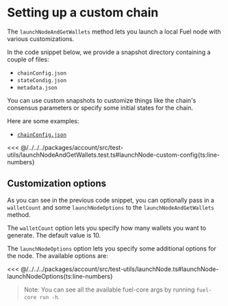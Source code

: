 # Setting up a custom chain

The `launchNodeAndGetWallets` method lets you launch a local Fuel node with various customizations.

In the code snippet below, we provide a snapshot directory containing a couple of files:

- `chainConfig.json`
- `stateCondig.json`
- `metadata.json`

You can use custom snapshots to customize things like the chain's consensus parameters or specify some initial states for the chain.

Here are some examples:

- [`chainConfig.json`](https://github.com/FuelLabs/fuels-ts/blob/master/.fuel-core/configs/chainConfig.json)
<!-- - [`stateConfig.json`](https://github.com/FuelLabs/fuels-ts/blob/master/.fuel-core/configs/stateConfig.json)
- [`metadata.json`](https://github.com/FuelLabs/fuels-ts/blob/master/.fuel-core/configs/metadata.json) -->

<<< @/../../../packages/account/src/test-utils/launchNodeAndGetWallets.test.ts#launchNode-custom-config{ts:line-numbers}

## Customization options

As you can see in the previous code snippet, you can optionally pass in a `walletCount` and some `launchNodeOptions` to the `launchNodeAndGetWallets` method.

The `walletCount` option lets you specify how many wallets you want to generate. The default value is 10.

The `launchNodeOptions` option lets you specify some additional options for the node. The available options are:

<<< @/../../../packages/account/src/test-utils/launchNode.ts#launchNode-launchNodeOptions{ts:line-numbers}

> Note: You can see all the available fuel-core args by running `fuel-core run -h`.
